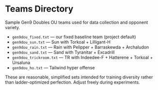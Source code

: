 # Teams Directory

Sample Gen9 Doubles OU teams used for data collection and opponent variety.

- `gen9dou_fixed.txt` — our fixed baseline team (project default)
- `gen9dou_sun.txt` — Sun with Torkoal + Lilligant-H
- `gen9dou_rain.txt` — Rain with Pelipper + Barraskewda + Archaludon
- `gen9dou_sand.txt` — Sand with Tyranitar + Excadrill
- `gen9dou_trickroom.txt` — TR with Indeedee-F + Hatterene + Torkoal + Ursaluna
- `gen9dou_ho.txt` — Tailwind hyper offense

These are reasonable, simplified sets intended for training diversity rather than
ladder-optimized perfection. Adjust freely during experiments.
